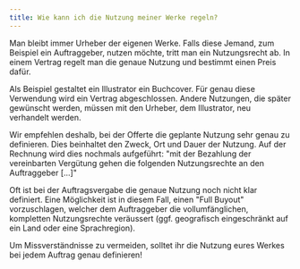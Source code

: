 ```yaml
---
title: Wie kann ich die Nutzung meiner Werke regeln?
---
```


Man bleibt immer Urheber der eigenen Werke. Falls diese Jemand, zum Beispiel ein Auftraggeber, nutzen möchte, tritt man ein Nutzungsrecht ab. In einem Vertrag regelt man die genaue Nutzung und bestimmt einen Preis dafür.

Als Beispiel gestaltet ein Illustrator ein Buchcover. Für genau diese Verwendung wird ein Vertrag abgeschlossen. Andere Nutzungen, die später gewünscht werden, müssen mit den Urheber, dem Illustrator, neu verhandelt werden.

Wir empfehlen deshalb, bei der Offerte die geplante Nutzung sehr genau zu definieren. Dies beinhaltet den Zweck, Ort und Dauer der Nutzung. Auf der Rechnung wird dies nochmals aufgeführt: "mit der Bezahlung der vereinbarten Vergütung gehen die folgenden Nutzungsrechte an den Auftraggeber [...]"

Oft ist bei der Auftragsvergabe die genaue Nutzung noch nicht klar definiert. Eine Möglichkeit ist in diesem Fall, einen "Full Buyout" vorzuschlagen, welcher dem Auftraggeber die vollumfänglichen, kompletten
Nutzungsrechte veräussert (ggf. geografisch eingeschränkt auf ein Land oder eine Sprachregion).

Um Missverständnisse zu vermeiden, solltet ihr die Nutzung eures Werkes bei jedem Auftrag genau definieren!
